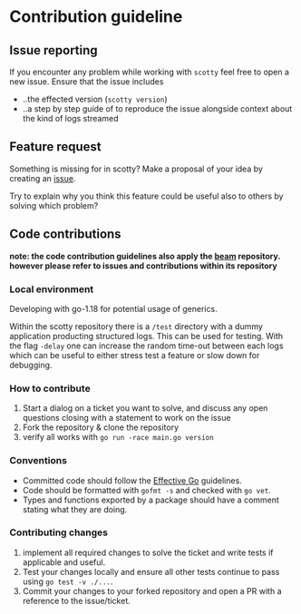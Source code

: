 # Contribution guideline

## Issue reporting

If you encounter any problem while working with `scotty` feel free to open a new issue. Ensure that the issue includes

- ..the effected version (`scotty version`)
- ..a step by step guide of to reproduce the issue alongside context about the kind of logs streamed

## Feature request

Something is missing for in scotty? Make a proposal of your idea by creating an [issue](https://github.com/KonstantinGasser/scotty/issues/new?assignees=&labels=&template=feature_request.md&title=).

Try to explain why you think this feature could be useful also to others by solving which problem?

## Code contributions

**note: the code contribution guidelines also apply the [beam](https://github.com/KonstantinGasser/beam) repository.
however please refer to issues and contributions within its repository**

### Local environment

Developing with go-1.18 for potential usage of generics.

Within the scotty repository there is a `/test` directory with a dummy application producting structured logs. This can be used for testing. With the flag `-delay` one can increase the random time-out between each logs which can be useful to either stress test a feature or slow down for debugging.

### How to contribute

1. Start a dialog on a ticket you want to solve, and discuss any open questions closing with a statement to work on the issue
2. Fork the repository & clone the repository
3. verify all works with `go run -race main.go version`

### Conventions

- Committed code should follow the [Effective Go](https://go.dev/doc/effective_go) guidelines.
- Code should be formatted with `gofmt -s` and checked with `go vet`.
- Types and functions exported by a package should have a comment stating what they are doing.

### Contributing changes

1. implement all required changes to solve the ticket and write tests if applicable and useful.
2. Test your changes locally and ensure all other tests continue to pass using `go test -v ./...`.
3. Commit your changes to your forked repository and open a PR with a reference to the issue/ticket.
